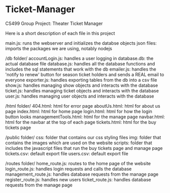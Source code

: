 # Ticket-Manager
CS499 Group Project: Theater Ticket Manager

Here is a short description of each file in this project

main.js:      runs the webserver and initializes the databse objects
json files:   imports the packages we are using, notably nodejs

/db folder/
accountLogin.js: handles a user logging in
database.db:     the actual database file
database.js:	   handles all the database functions and includes the sql statements that work with the db
emailer.js:	     handles the 'notify to renew' button for season ticket holders and sends a REAL email to everyone
exporter.js:	   handles exporting tables from the db into a csv file
show.js:	       handles managing show objects and interacts with the database
ticket.js:	     handles managing ticket objects and interacts with the database
user.js:         handles managing user objects and interacts with the database

/html folder/
404.html:	            html for error page
aboutUs.html:	        html for about us page
index.html:	          html for home page
login.html:	          html for how the login button looks
managementTools.html:	html for the manage page
navbar.html:	        html for the navbar at the top of each page
tickets.html:       	html for the buy tickets page

/public folder/
css:	       folder that contains our css styling files
img:         folder that contains the images which are used on the website
scripts:	   folder that includes the javascript files that run the buy tickets page and manage page
tickets.csv: default export file
users.csv:   default export file

/routes folder/
home_route.js:       routes to the home page of the website
login_route.js:      handles login requests and calls the database
management_route.js: handles database requests from the manage page
register_route.js:   handles new users
ticket_route.js:     handles database requests from the manage page
